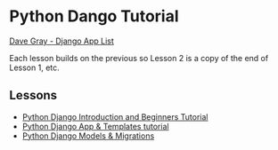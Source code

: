 # Python Dango Tutorial

[Dave Gray - Django App List](https://www.youtube.com/watch?v=qcJZN1pvG6A&list=PL0Zuz27SZ-6NamGNr7dEqzNFEcZ_FAUVX)

Each lesson builds on the previous so Lesson 2 is a copy of the end of Lesson 1, etc.

## Lessons
* [Python Django Introduction and Beginners Tutorial](https://www.youtube.com/watch?v=qcJZN1pvG6A)
* [Python Django App & Templates tutorial](https://www.youtube.com/watch?v=ZNrlc6TPcrU)
* [Python Django Models & Migrations](https://www.youtube.com/watch?v=5DW4Ky1Um4o)

